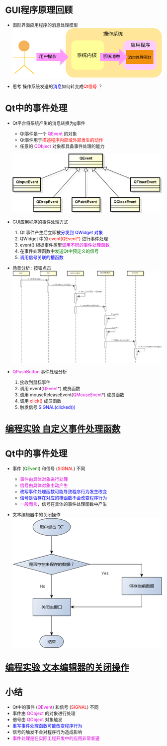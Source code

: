 # GUI程序原理回顾
- 图形界面应用程序的消息处理模型
    ![](_v_images_038/1.png)

- 思考
    操作系统发送的<font color=blue>消息</font>如何转变成<font color=red>Qt信号</font> ？

# Qt中的事件处理
- Qt平台将系统产生的消息转换为g事件
    - Qt事件是一个 <font color=#d0d>QEvent</font> 的对象
    - Qt事件用于<font color=red>描述程序内部或外部发生的动作</font>
    - 任意的 <font color=#d0d>QObject</font> 对象都具备事件处理的能力

    ![](_v_images_038/2.png)

- GUI应用程序的事件处理方式
    1. Qt 事件产生后立即被<font color=blue>分发到 QWidget 对象</font>
    2. QWidget 中的 <font color=red>event(QEvent*)</font> 进行事件处理
    3. event() 根据事件类型<font color=#d0d>调用不同的事件处理函数</font>
    4. 在事件处理函数中<font color=green>发送Qt中预定义的信号</font>
    5. <font color=blue>调用信号关联的槽函数</font>

- 场景分析 : 按钮点击
![](_v_images_038/3.png)

- <font color=#d0d>QPushButton</font> 事件处理分析
    1. 接收到鼠标事件
    2. 调用 event(<font color=#d0d>QEvent</font>*) 成员函数
    3. 调用 mouseReleaseEvent(<font color=#d0d>QMouseEvent</font>*) 成员函数
    4. 调用 <font color=red>click()</font> 成员函数
    5. 触发信号 <font color=blue>SIGNAL(clicked())</font>

# [<u>编程实验 自定义事件处理函数</u>](code/038_Event_handling_in_Qt_1)

# Qt中的事件处理
- 事件 (<font color=green>QEvent</font>) 和信号 (<font color=red>SIGNAL</font>) 不同
    - <font color=#d0d>事件由具体对象进行处理</font>
    - <font color=#d0d>信号由具体对象主动产生</font>
    - <font color=blue>改写事件处理函数可能导致程序行为发生改变</font>
    - <font color=blue>信号是否存在对应的槽函数不会改变程序行为</font>
    - <font color=#d0d>一般而言</font>，信号在具体的事件处理函数中产生

- 文本编辑器中的关闭操作
![](_v_images_038/4.png)

# [<u>编程实验 文本编辑器的关闭操作</u>](code/038_Event_handling_in_Qt_1)

# 小结
- Qt中的事件 (<font color=#d0d>QEvent</font>) 和信号 (<font color=red>SIGNAL</font>) 不同
- 事件由 <font color=#d0d>QObject</font> 的对象进行处理
- 倍号由 <font color=#d0d>QObject</font> 对象触发
- <font color=blue>重写事件处理函数可能改变程序行为</font>
- 信号的触发不会对程序行为造成影响
- <font color=#d0d>事件处理是在实际工程开发中的应用非常普遍</font>